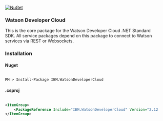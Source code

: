 [![NuGet](https://img.shields.io/badge/nuget-v2.12.0-green.svg?style=flat)](https://www.nuget.org/packages/IBM.WatsonDeveloperCloud/)

### Watson Developer Cloud

This is the core package for the Watson Developer Cloud .NET Standard SDK. All service packages depend on this package to connect to Watson services via REST or Websockets. 

### Installation
#### Nuget
```

PM > Install-Package IBM.WatsonDeveloperCloud

```
#### .csproj
```xml

<ItemGroup>
    <PackageReference Include="IBM.WatsonDeveloperCloud" Version="2.12.0" />
</ItemGroup>

```
